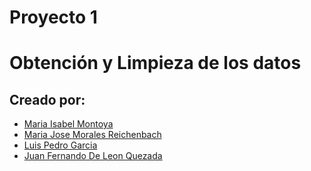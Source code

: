 # Proyecto 1 
# Obtención y Limpieza de los datos
## Creado por:
- [Maria Isabel Montoya](https://github.com/marisaaaai)
- [Maria Jose Morales Reichenbach](https://github.com/marisaaaai)
- [Luis Pedro Garcia](https://github.com/marisaaaai)
- [Juan Fernando De Leon Quezada](https://github.com/juanferdeleon)


